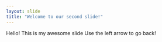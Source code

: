 ```yaml
---
layout: slide
title: "Welcome to our second slide!"
---
```

Hello! This is my awesome slide
Use the left arrow to go back!
